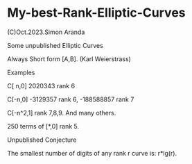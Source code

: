 # My-best-Rank-Elliptic-Curves

(C)Oct.2023.Simon Aranda

Some unpublished Elliptic Curves

Always Short form [A,B]. (Karl Weierstrass)

Examples

C[ n,0]  2020343 rank 6

C[-n,0] -3129357 rank 6,  -188588857 rank 7

C[-n^2,1] rank 7,8,9. And many others.

250 terms of [*,0] rank 5.

Unpublished Conjecture 

The smallest number of digits of any rank r curve is: r*lg(r).



